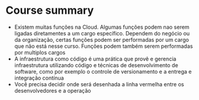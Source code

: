 # Course summary

- Existem muitas funções na Cloud. Algumas funções podem nao serem ligadas diretamentes a um cargo específico. Dependem do negócio ou da organização, certas funções podem ser performadas por um cargo que não está nesse curso. Funções podem também serem performadas por multiplos cargos
- A infraestrutura como código é uma prática que provê e gerencia infraestrutura utilizando código e técnicas de desenvolvimento de software, como por exemplo o controle de versionamento e a entrega e integração contínua
- Você precisa decidir onde será desenhada a linha vermelha entre os desenvolvedores e a operação